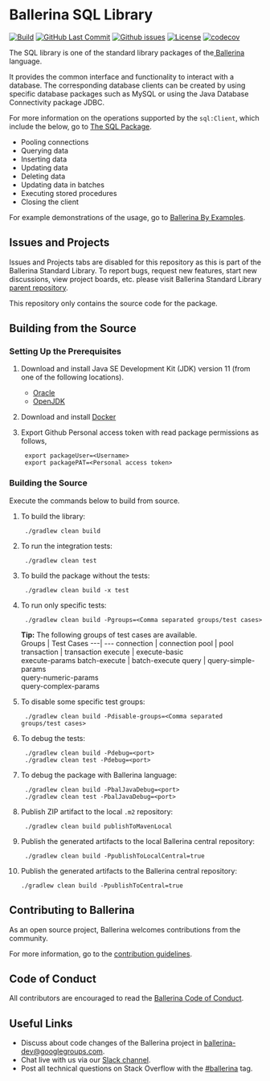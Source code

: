 Ballerina SQL Library
===================

  [![Build](https://github.com/ballerina-platform/module-ballerina-sql/actions/workflows/build-timestamped-master.yml/badge.svg)](https://github.com/ballerina-platform/module-ballerina-sql/actions/workflows/build-timestamped-master.yml)
  [![GitHub Last Commit](https://img.shields.io/github/last-commit/ballerina-platform/module-ballerina-sql.svg)](https://github.com/ballerina-platform/module-ballerina-sql/commits/master)
  [![Github issues](https://img.shields.io/github/issues/ballerina-platform/ballerina-standard-library/module/sql.svg?label=Open%20Issues)](https://github.com/ballerina-platform/ballerina-standard-library/labels/module%2Fsql)
  [![License](https://img.shields.io/badge/License-Apache%202.0-blue.svg)](https://opensource.org/licenses/Apache-2.0)
  [![codecov](https://codecov.io/gh/ballerina-platform/module-ballerina-sql/branch/master/graph/badge.svg)](https://codecov.io/gh/ballerina-platform/module-ballerina-sql)

The SQL library is one of the standard library packages of the<a target="_blank" href="https://ballerina.io/"> Ballerina</a> language.

It provides the common interface and functionality to interact with a database. The corresponding database clients can be created by using specific database packages such as MySQL or using the Java Database Connectivity package JDBC.

For more information on the operations supported by the `sql:Client`, which include the below, go to [The SQL Package](https://docs.central.ballerina.io/ballerina/sql/latest).

- Pooling connections
- Querying data
- Inserting data
- Updating data
- Deleting data
- Updating data in batches
- Executing stored procedures
- Closing the client

For example demonstrations of the usage, go to [Ballerina By Examples](https://ballerina.io/learn/by-example/mysql-init-options.html).

## Issues and Projects 

Issues and Projects tabs are disabled for this repository as this is part of the Ballerina Standard Library. To report bugs, request new features, start new discussions, view project boards, etc. please visit Ballerina Standard Library [parent repository](https://github.com/ballerina-platform/ballerina-standard-library). 

This repository only contains the source code for the package.

## Building from the Source

### Setting Up the Prerequisites

1. Download and install Java SE Development Kit (JDK) version 11 (from one of the following locations).
   * [Oracle](https://www.oracle.com/java/technologies/javase-jdk11-downloads.html)
   * [OpenJDK](http://openjdk.java.net/install/index.html)

2. Download and install [Docker](https://www.docker.com/get-started)
   
3. Export Github Personal access token with read package permissions as follows,
        
        export packageUser=<Username>
        export packagePAT=<Personal access token>

### Building the Source

Execute the commands below to build from source.

1. To build the library:
        
        ./gradlew clean build

2. To run the integration tests:

        ./gradlew clean test

3. To build the package without the tests:

        ./gradlew clean build -x test

4. To run only specific tests:

        ./gradlew clean build -Pgroups=<Comma separated groups/test cases>

   **Tip:** The following groups of test cases are available.<br>
   Groups | Test Cases
   ---| ---
   connection | connection
   pool | pool
   transaction | transaction
   execute | execute-basic <br> execute-params
   batch-execute | batch-execute 
   query | query-simple-params<br>query-numeric-params<br>query-complex-params

5. To disable some specific test groups:

        ./gradlew clean build -Pdisable-groups=<Comma separated groups/test cases>

6. To debug the tests:

        ./gradlew clean build -Pdebug=<port>
        ./gradlew clean test -Pdebug=<port>

7. To debug the package with Ballerina language:

        ./gradlew clean build -PbalJavaDebug=<port>
        ./gradlew clean test -PbalJavaDebug=<port>

8. Publish ZIP artifact to the local `.m2` repository:
   
        ./gradlew clean build publishToMavenLocal
   
9. Publish the generated artifacts to the local Ballerina central repository:
   
        ./gradlew clean build -PpublishToLocalCentral=true
   
10. Publish the generated artifacts to the Ballerina central repository:
   
        ./gradlew clean build -PpublishToCentral=true

## Contributing to Ballerina

As an open source project, Ballerina welcomes contributions from the community. 

For more information, go to the [contribution guidelines](https://github.com/ballerina-platform/ballerina-lang/blob/master/CONTRIBUTING.md).

## Code of Conduct

All contributors are encouraged to read the [Ballerina Code of Conduct](https://ballerina.io/code-of-conduct).

## Useful Links

* Discuss about code changes of the Ballerina project in [ballerina-dev@googlegroups.com](mailto:ballerina-dev@googlegroups.com).
* Chat live with us via our [Slack channel](https://ballerina.io/community/slack/).
* Post all technical questions on Stack Overflow with the [#ballerina](https://stackoverflow.com/questions/tagged/ballerina) tag.
